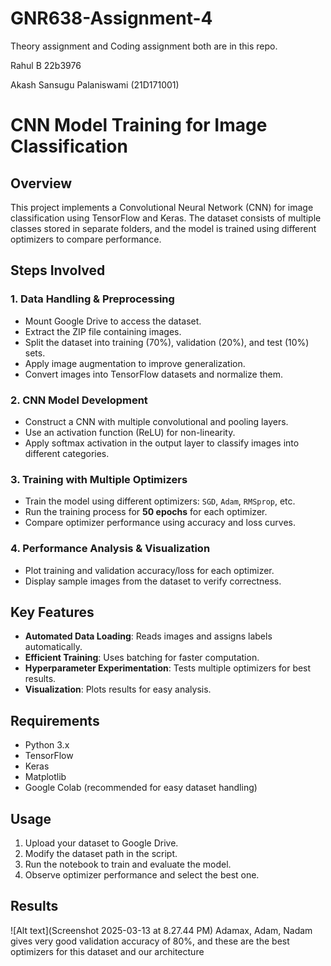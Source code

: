 # GNR638-Assignment-4
Theory assignment and Coding assignment both are in this repo.

Rahul B 22b3976

Akash Sansugu Palaniswami (21D171001)


# CNN Model Training for Image Classification

## Overview
This project implements a Convolutional Neural Network (CNN) for image classification using TensorFlow and Keras. The dataset consists of multiple classes stored in separate folders, and the model is trained using different optimizers to compare performance.

## Steps Involved

### 1. Data Handling & Preprocessing
- Mount Google Drive to access the dataset.
- Extract the ZIP file containing images.
- Split the dataset into training (70%), validation (20%), and test (10%) sets.
- Apply image augmentation to improve generalization.
- Convert images into TensorFlow datasets and normalize them.

### 2. CNN Model Development
- Construct a CNN with multiple convolutional and pooling layers.
- Use an activation function (ReLU) for non-linearity.
- Apply softmax activation in the output layer to classify images into different categories.

### 3. Training with Multiple Optimizers
- Train the model using different optimizers: `SGD`, `Adam`, `RMSprop`, etc.
- Run the training process for **50 epochs** for each optimizer.
- Compare optimizer performance using accuracy and loss curves.

### 4. Performance Analysis & Visualization
- Plot training and validation accuracy/loss for each optimizer.
- Display sample images from the dataset to verify correctness.

## Key Features
- **Automated Data Loading**: Reads images and assigns labels automatically.
- **Efficient Training**: Uses batching for faster computation.
- **Hyperparameter Experimentation**: Tests multiple optimizers for best results.
- **Visualization**: Plots results for easy analysis.

## Requirements
- Python 3.x
- TensorFlow
- Keras
- Matplotlib
- Google Colab (recommended for easy dataset handling)

## Usage
1. Upload your dataset to Google Drive.
2. Modify the dataset path in the script.
3. Run the notebook to train and evaluate the model.
4. Observe optimizer performance and select the best one.

## Results
![Alt text](Screenshot 2025-03-13 at 8.27.44 PM)
Adamax, Adam, Nadam gives very good validation accuracy of 80%, and these are the best optimizers for this dataset and our architecture



